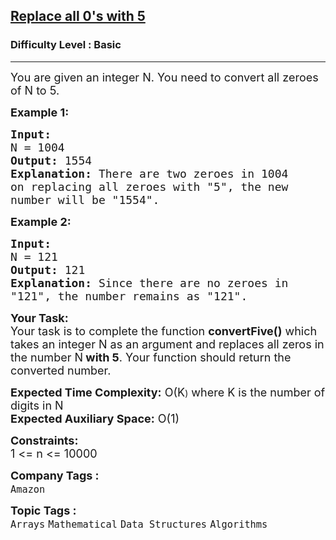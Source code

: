 <h2><a href="https://www.geeksforgeeks.org/problems/replace-all-0s-with-5/1?page=1&category=Arrays,Strings&difficulty=Basic&status=unsolved&sortBy=submissions">Replace all 0's with 5</a></h2><h3>Difficulty Level : Basic</h3><hr><div class="problems_problem_content__Xm_eO"><p><span style="font-size:18px">You are given an integer N. You need to convert all zeroes of N&nbsp;to 5. </span></p>

<p><span style="font-size:18px"><strong>Example 1:</strong></span></p>

<pre><span style="font-size:18px"><strong>Input:
</strong>N = 1004
<strong>Output: </strong>1554<strong>
Explanation: </strong>There are two zeroes in 1004
on replacing all zeroes with "5", the new
number will be "1554".</span>
</pre>

<p><span style="font-size:18px"><strong>Example 2:</strong></span></p>

<pre><span style="font-size:18px"><strong>Input:
</strong>N = 121
<strong>Output: </strong>121<strong>
Explanation: </strong>Since there are no zeroes in
"121", the number remains as "121".</span></pre>

<p><strong><span style="font-size:18px">Your Task:</span></strong><br>
<span style="font-size:18px">Your task is to complete the function <strong>convertFive()</strong> which takes an integer N&nbsp;as an argument and&nbsp;replaces all zeros in the number N<strong>&nbsp;with 5</strong>. Your function should return the converted number.</span></p>

<p><span style="font-size:18px"><strong>Expected Time Complexity:</strong> O(K</span>)<span style="font-size:18px"> where K is the number of digits in N<br>
<strong>Expected Auxiliary Space:</strong> O(1)</span></p>

<p><span style="font-size:18px"><strong>Constraints:</strong><br>
1 &lt;= n &lt;= 10000</span></p>
</div><p><span style=font-size:18px><strong>Company Tags : </strong><br><code>Amazon</code>&nbsp;<br><p><span style=font-size:18px><strong>Topic Tags : </strong><br><code>Arrays</code>&nbsp;<code>Mathematical</code>&nbsp;<code>Data Structures</code>&nbsp;<code>Algorithms</code>&nbsp;